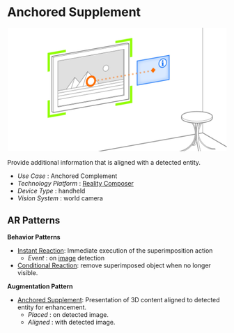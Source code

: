 # Anchored Supplement

![anchored supplement](https://github.com/ARpatterns/declare/raw/main/AnchoredSupplement/docs/images/AnchoredSupplement.jpg)

Provide additional information that is aligned with a detected entity.

* *Use Case* : Anchored Complement
* *Technology Platform* : [Reality Composer](../README.md)
* *Device Type* : handheld
* *Vision System* : world camera

## AR Patterns

**Behavior Patterns**

* [Instant Reaction](https://github.com/ARpatterns/catalog/blob/main/behavioral-patterns/instant-reaction.md): Immediate execution of the superimposition action
  * *Event* : on [image](AnchoredSupplement/emergencypicture.jpg) detection
* [Conditional Reaction](https://github.com/ARpatterns/catalog/blob/main/behavioral-patterns/conditional-reaction.md): remove superimposed object when no longer visible.

**Augmentation Pattern**

* [Anchored Supplement](https://github.com/ARpatterns/catalog/blob/main/augmentation-patterns/anchored-supplement.md): Presentation of 3D content aligned to detected entity for enhancement.
  * *Placed* : on detected image.
  * *Aligned* : with detected image.
